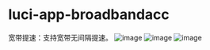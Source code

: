 # luci-app-broadbandacc
宽带提速：支持宽带无间隔提速。
![image](https://user-images.githubusercontent.com/76506087/215083005-dd24b6d9-3b63-4dbd-89ad-ca2fe6d9a3d6.png)
![image](https://user-images.githubusercontent.com/76506087/215083269-2b2a37e4-175c-4db4-adca-7a158d062aa3.png)
![image](https://user-images.githubusercontent.com/76506087/215083437-b5c852dc-f84f-4873-ae08-d43df9c14998.png)

